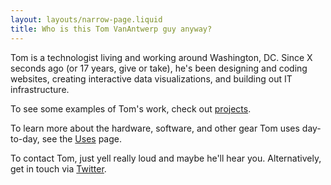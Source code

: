 ```yaml
---
layout: layouts/narrow-page.liquid
title: Who is this Tom VanAntwerp guy anyway?
---
```


Tom is a technologist living and working around Washington, DC. Since <span style="font-variant-numeric: tabular-nums" class="seconds-target">X</span> seconds ago (or <span class="years-target">17</span> years, give or take), he's been designing and coding websites, creating interactive data visualizations, and building out IT infrastructure.

To see some examples of Tom's work, check out [projects](/projects).

To learn more about the hardware, software, and other gear Tom uses day-to-day, see the [Uses](/uses) page.

To contact Tom, just yell really loud and maybe he'll hear you. Alternatively, get in touch via <a href="https://twitter.com/{{metadata.author.twitter}}" target="_blank" rel="noopener noreferrer">Twitter</a>.

<script>
  const secondsTarget = document.querySelector('.seconds-target');
  const yearsTarget = document.querySelector('.years-target');
  let ms = new Date().getTime() - new Date('2004-01-01').getTime();
  const msToYears = ms => ms/1000/60/60/24/365.25;

  secondsTarget.textContent = Intl.NumberFormat('en-US').format(Math.round(ms/1000));
  yearsTarget.textContent = Math.round(msToYears(ms * 10) / 10);

  setInterval(() => {
    ms = new Date().getTime() - new Date('2004-01-01').getTime();
    secondsTarget.textContent = Intl.NumberFormat('en-US').format(Math.round(ms/1000));
    yearsTarget.textContent = Math.round(msToYears(ms * 10) / 10);
  }, 1000);
</script>

